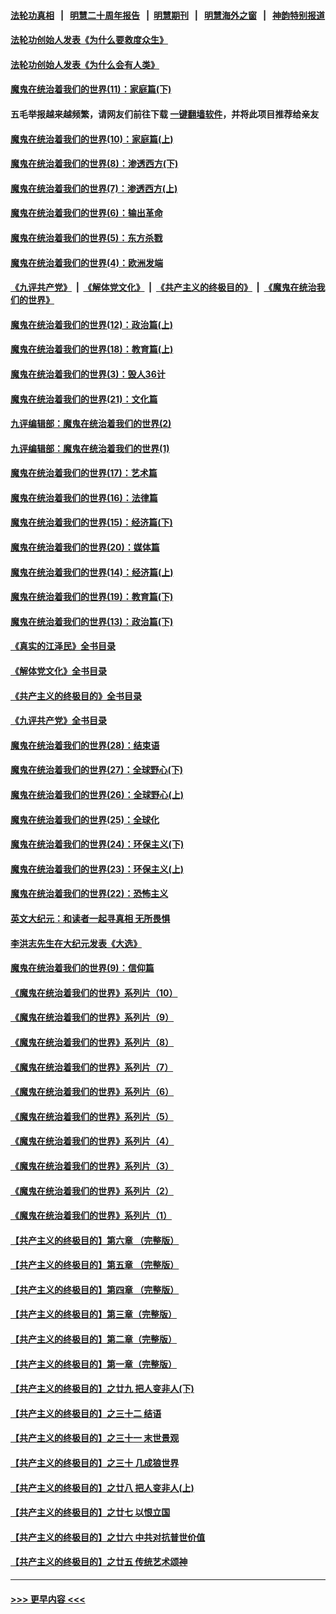 #### [法轮功真相](https://github.com/gfw-breaker/truth/blob/master/README.md?t=0) &nbsp;&nbsp;|&nbsp;&nbsp; [明慧二十周年报告](https://github.com/gfw-breaker/mh-reports/blob/master/README.md?t=0) &nbsp;&nbsp;|&nbsp;&nbsp;[明慧期刊](https://github.com/gfw-breaker/mh-qikan) &nbsp;&nbsp;|&nbsp;&nbsp; [明慧海外之窗](https://github.com/gfw-breaker/mh-news/blob/master/README.md?t=0) &nbsp;&nbsp;|&nbsp;&nbsp; [神韵特别报道](https://github.com/gfw-breaker/mh-news/blob/master/shenyun.md?t=0)
#### [法轮功创始人发表《为什么要救度众生》](../pages/nsc422/n13975246.md?t=06200043) 
#### [法轮功创始人发表《为什么会有人类》](../pages/nsc422/n13912117.md?t=06200043) 
#### [魔鬼在统治着我们的世界(11)：家庭篇(下)](../pages/nsc422/n10440961.md?t=06200043) 
#### 五毛举报越来越频繁，请网友们前往下载 [一键翻墙软件](https://github.com/gfw-breaker/ssr-accounts)，并将此项目推荐给亲友
#### [魔鬼在统治着我们的世界(10)：家庭篇(上)](../pages/nsc422/n10435448.md?t=06200043) 
#### [魔鬼在统治着我们的世界(8)：渗透西方(下)](../pages/nsc422/n10429603.md?t=06200043) 
#### [魔鬼在统治着我们的世界(7)：渗透西方(上)](../pages/nsc422/n10426013.md?t=06200043) 
#### [魔鬼在统治着我们的世界(6)：输出革命](../pages/nsc422/n10421536.md?t=06200043) 
#### [魔鬼在统治着我们的世界(5)：东方杀戮](../pages/nsc422/n10417707.md?t=06200043) 
#### [魔鬼在统治着我们的世界(4)：欧洲发端](../pages/nsc422/n10414890.md?t=06200043) 
#### [《九评共产党》](https://github.com/begood0513/9ping.md/blob/master/README.md) &nbsp;|&nbsp; [《解体党文化》](../../../../jtdwh.md/blob/master/README.md)  &nbsp;|&nbsp; [《共产主义的终极目的》](../../../../gczydzjmd.md/blob/master/README.md) &nbsp;|&nbsp; [《魔鬼在统治我们的世界》](../../../../mgztzwmdsj.md/blob/master/README.md) 
#### [魔鬼在统治着我们的世界(12)：政治篇(上)](../pages/nsc422/n10444576.md?t=06200043) 
#### [魔鬼在统治着我们的世界(18)：教育篇(上)](../pages/nsc422/n10526970.md?t=06200043) 
#### [魔鬼在统治着我们的世界(3)：毁人36计](../pages/nsc422/n10411583.md?t=06200043) 
#### [魔鬼在统治着我们的世界(21)：文化篇](../pages/nsc422/n10597706.md?t=06200043) 
#### [九评编辑部：魔鬼在统治着我们的世界(2)](../pages/nsc422/n10410036.md?t=06200043) 
#### [九评编辑部：魔鬼在统治着我们的世界(1)](../pages/nsc422/n10406825.md?t=06200043) 
#### [魔鬼在统治着我们的世界(17)：艺术篇](../pages/nsc422/n10499093.md?t=06200043) 
#### [魔鬼在统治着我们的世界(16)：法律篇](../pages/nsc422/n10485969.md?t=06200043) 
#### [魔鬼在统治着我们的世界(15)：经济篇(下)](../pages/nsc422/n10469975.md?t=06200043) 
#### [魔鬼在统治着我们的世界(20)：媒体篇](../pages/nsc422/n10586579.md?t=06200043) 
#### [魔鬼在统治着我们的世界(14)：经济篇(上)](../pages/nsc422/n10457370.md?t=06200043) 
#### [魔鬼在统治着我们的世界(19)：教育篇(下)](../pages/nsc422/n10564808.md?t=06200043) 
#### [魔鬼在统治着我们的世界(13)：政治篇(下)](../pages/nsc422/n10448270.md?t=06200043) 
#### [《真实的江泽民》全书目录](../pages/nsc422/n13721399.md?t=06200043) 
#### [《解体党文化》全书目录](../pages/nsc422/n13721157.md?t=06200043) 
#### [《共产主义的终极目的》全书目录](../pages/nsc422/n13721048.md?t=06200043) 
#### [《九评共产党》全书目录](../pages/nsc422/n13708085.md?t=06200043) 
#### [魔鬼在统治着我们的世界(28)：结束语](../pages/nsc422/n10936246.md?t=06200043) 
#### [魔鬼在统治着我们的世界(27)：全球野心(下)](../pages/nsc422/n10928319.md?t=06200043) 
#### [魔鬼在统治着我们的世界(26)：全球野心(上)](../pages/nsc422/n10900318.md?t=06200043) 
#### [魔鬼在统治着我们的世界(25)：全球化](../pages/nsc422/n10788205.md?t=06200043) 
#### [魔鬼在统治着我们的世界(24)：环保主义(下)](../pages/nsc422/n10695307.md?t=06200043) 
#### [魔鬼在统治着我们的世界(23)：环保主义(上)](../pages/nsc422/n10688613.md?t=06200043) 
#### [魔鬼在统治着我们的世界(22)：恐怖主义](../pages/nsc422/n10614727.md?t=06200043) 
#### [英文大纪元：和读者一起寻真相 无所畏惧](../pages/nsc422/n12542027.md?t=06200043) 
#### [李洪志先生在大纪元发表《大选》](../pages/nsc422/n12534746.md?t=06200043) 
#### [魔鬼在统治着我们的世界(9)：信仰篇](../pages/nsc422/n10432159.md?t=06200043) 
#### [《魔鬼在统治着我们的世界》系列片（10）](../pages/nsc422/n12292670.md?t=06200043) 
#### [《魔鬼在统治着我们的世界》系列片（9）](../pages/nsc422/n12290859.md?t=06200043) 
#### [《魔鬼在统治着我们的世界》系列片（8）](../pages/nsc422/n12287445.md?t=06200043) 
#### [《魔鬼在统治着我们的世界》系列片（7）](../pages/nsc422/n12283425.md?t=06200043) 
#### [《魔鬼在统治着我们的世界》系列片（6）](../pages/nsc422/n12282314.md?t=06200043) 
#### [《魔鬼在统治着我们的世界》系列片（5）](../pages/nsc422/n12281419.md?t=06200043) 
#### [《魔鬼在统治着我们的世界》系列片（4）](../pages/nsc422/n12274024.md?t=06200043) 
#### [《魔鬼在统治着我们的世界》系列片（3）](../pages/nsc422/n12271322.md?t=06200043) 
#### [《魔鬼在统治着我们的世界》系列片（2）](../pages/nsc422/n12269049.md?t=06200043) 
#### [《魔鬼在统治着我们的世界》系列片（1）](../pages/nsc422/n12267575.md?t=06200043) 
#### [【共产主义的终极目的】第六章 （完整版）](../pages/nsc422/n11428913.md?t=06200043) 
#### [【共产主义的终极目的】第五章 （完整版）](../pages/nsc422/n11428912.md?t=06200043) 
#### [【共产主义的终极目的】第四章 （完整版）](../pages/nsc422/n11428907.md?t=06200043) 
#### [【共产主义的终极目的】第三章（完整版）](../pages/nsc422/n11428848.md?t=06200043) 
#### [【共产主义的终极目的】第二章（完整版）](../pages/nsc422/n11428831.md?t=06200043) 
#### [【共产主义的终极目的】第一章（完整版）](../pages/nsc422/n11417651.md?t=06200043) 
#### [【共产主义的终极目的】之廿九 把人变非人(下)](../pages/nsc422/n11344140.md?t=06200043) 
#### [【共产主义的终极目的】之三十二 结语](../pages/nsc422/n11360535.md?t=06200043) 
#### [【共产主义的终极目的】之三十一 末世景观](../pages/nsc422/n11351129.md?t=06200043) 
#### [【共产主义的终极目的】之三十 几成狼世界](../pages/nsc422/n11348280.md?t=06200043) 
#### [【共产主义的终极目的】之廿八 把人变非人(上)](../pages/nsc422/n11340492.md?t=06200043) 
#### [【共产主义的终极目的】之廿七 以恨立国](../pages/nsc422/n11336944.md?t=06200043) 
#### [【共产主义的终极目的】之廿六 中共对抗普世价值](../pages/nsc422/n11324785.md?t=06200043) 
#### [【共产主义的终极目的】之廿五 传统艺术颂神](../pages/nsc422/n11296396.md?t=06200043) 

----
#### [ >>> 更早内容 <<< ](../indexes/nsc422-earlier.md)
